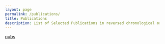 ```yaml
---
layout: page
permalink: /publications/
title: Publications
description: List of Selected Publications in reversed chronological order followed by link to full publication list
---
```


[pubs](http://msn.web.cern.ch/msn/pubs.pdf)

<img src="{{ site.baseurl }}/assets/img/pubs_selected.png" alt="" title="example image"/>
